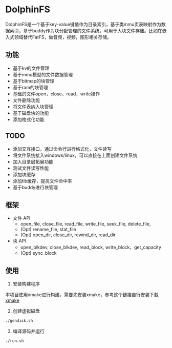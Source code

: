 # DolphinFS

DolphinFS是一个基于key-value键值作为目录索引，基于类mmu页表映射作为数据索引，基于buddy作为块分配管理的文件系统，可用于大块文件存储。比如在嵌入式领域替代FatFS，做音频，视频，图形相关存储。

## 功能

* 基于kv的文件管理
* 基于mmu模型的文件数据管理
* 基于bitmap的块管理
* 基于ram的块管理
* 基础的文件open，close，read，write操作
* 文件删除功能
* 将文件表纳入块管理
* 基于磁盘块的功能
* 添加格式化功能

## TODO

* 添加交互接口，通过命令行进行格式化，文件读写
* 将文件系统接入windows/linux，可以直接在上面创建文件系统
* 加入目录层拓展功能
* 测试文件读写性能
* 添加块缓存
* 添加tlb缓存，提高文件命中率
* 基于buddy进行块管理

## 框架

- 文件 API
    * open_file, close_file, read_file, write_file, seek_file, delete_file,
    * (Opt) rename_file, stat_file
    * (Opt) open_dir, close_dir, rewind_dir, read_dir
- 块 API
    * open_blkdev, close_blkdev, read_block, write_block，get_capacity
    * (Opt) sync_block

## 使用

1. 安装构建程序

本项目使用xmake进行构建，需要先安装xmake，参考这个链接自行安装下载 [xmake](https://xmake.io/mirror/zh-cn/guide/installation.html)

2. 创建虚拟磁盘

```bash
./gendisk.sh
```

3. 编译源码并运行

```bash
./run.sh
```
